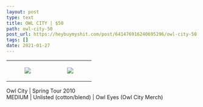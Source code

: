 ```yaml
---
layout: post
type: text
title: OWL CITY | $50
path: owl-city-50
post_url: https://heybuymyshit.com/post/641476916240695296/owl-city-50
tags: []
date: 2021-01-27
---
```




<table style="width:100%;"><tr><td style="vertical-align:top;">
      <figure class="tmblr-full" data-orig-height="2048" data-orig-width="1365" data-orig-src="https://concertshirts.netlify.app/shirts/0190/0190-01.jpg"><img src="https://64.media.tumblr.com/7ddddd7a02299a9e750c360747af8d85/1fbe843682c6fcfa-2f/s540x810/d84f34ca3fa5bd3c05c8037468762cf774b43c30.jpg" data-orig-height="2048" data-orig-width="1365" data-orig-src="https://concertshirts.netlify.app/shirts/0190/0190-01.jpg"/></figure></td>
    <td style="vertical-align:top;">
      <figure class="tmblr-full" data-orig-height="2048" data-orig-width="1365" data-orig-src="https://concertshirts.netlify.app/shirts/0190/0190-02.jpg"><img src="https://64.media.tumblr.com/b2b764b757a6a2840e430a88085c7cc2/1fbe843682c6fcfa-e6/s540x810/4aac70c90ae238adf91bee6ec7a587df688bd016.jpg" data-orig-height="2048" data-orig-width="1365" data-orig-src="https://concertshirts.netlify.app/shirts/0190/0190-02.jpg"/></figure></td>
  </tr></table><p>
  Owl City | Spring Tour 2010<br/>MEDIUM | Unlisted (cotton/blend) | Owl Eyes (Owl City Merch)
</p>
